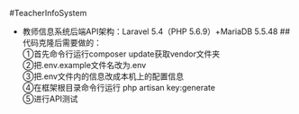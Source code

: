 #TeacherInfoSystem
 - 教师信息系统后端API架构：Laravel 5.4（PHP 5.6.9）+MariaDB 5.5.48
##代码克隆后需要做的：<br>
①首先命令行运行composer update获取vendor文件夹<br>
②把.env.example文件名改为.env<br>
③把.env文件内的信息改成本机上的配置信息<br>
④在框架根目录命令行运行 php artisan key:generate<br>
⑤进行API测试<br>
